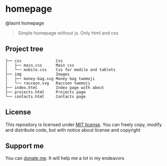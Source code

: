 # homepage
@laont homepage
> Simple homepage without js. Only html and css

## Project tree
```
├── css               Css
│   ├── main.css      Main css
│   └── mobile.css    Css for modile and tablets
├── img               Images
│   ├── money-bag.svg Money bag twemoji
│   └── raccoon.svg   Raccoon twemoji
├── index.html        Index page with about
├── projects.html     Projects page
└── contacts.html     Contacts page
```

## License
This repository is licensed under [MIT license](/LICENSE.md). You can freely copy, modify and distribute code, but with notice about license and copyright
## Support me
You can [donate me](https://capu.st/laont). It will help me a lot in my endeavors
